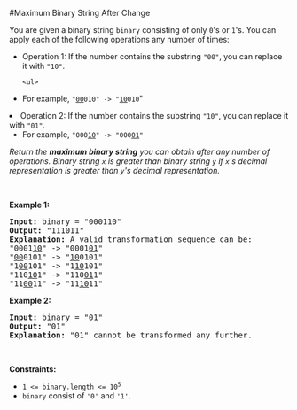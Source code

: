 #Maximum Binary String After Change
<p>You are given a binary string <code>binary</code> consisting of only <code>0</code>'s or <code>1</code>'s. You can apply each of the following operations any number of times:</p>
<ul>
<li>Operation 1: If the number contains the substring <code>"00"</code>, you can replace it with <code>"10"</code>.
<pre><code>&lt;ul&gt;
</code></pre>
<li>For example, <code>"<u>00</u>010" -&gt; "<u>10</u>010</code>"</li>
</ul>
</li>
<li>Operation 2: If the number contains the substring <code>"10"</code>, you can replace it with <code>"01"</code>.
    <ul>
<li>For example, <code>"000<u>10</u>" -&gt; "000<u>01</u>"</code></li>
</ul>
</li>
</ul>
<p><em>Return the <strong>maximum binary string</strong> you can obtain after any number of operations. Binary string <code>x</code> is greater than binary string <code>y</code> if <code>x</code>'s decimal representation is greater than <code>y</code>'s decimal representation.</em></p>
<p> </p>
<p><strong class="example">Example 1:</strong></p>
<pre><strong>Input:</strong> binary = "000110"
<strong>Output:</strong> "111011"
<strong>Explanation:</strong> A valid transformation sequence can be:
"0001<u>10</u>" -&gt; "0001<u>01</u>" 
"<u>00</u>0101" -&gt; "<u>10</u>0101" 
"1<u>00</u>101" -&gt; "1<u>10</u>101" 
"110<u>10</u>1" -&gt; "110<u>01</u>1" 
"11<u>00</u>11" -&gt; "11<u>10</u>11"
</pre>
<p><strong class="example">Example 2:</strong></p>
<pre><strong>Input:</strong> binary = "01"
<strong>Output:</strong> "01"
<strong>Explanation:</strong> "01" cannot be transformed any further.
</pre>
<p> </p>
<p><strong>Constraints:</strong></p>
<ul>
<li><code>1 &lt;= binary.length &lt;= 10<sup>5</sup></code></li>
<li><code>binary</code> consist of <code>'0'</code> and <code>'1'</code>.</li>
</ul>

